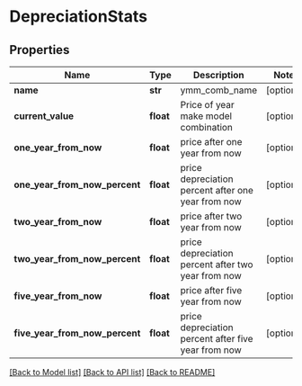 # DepreciationStats

## Properties
Name | Type | Description | Notes
------------ | ------------- | ------------- | -------------
**name** | **str** | ymm_comb_name | [optional] 
**current_value** | **float** | Price of year make model combination | [optional] 
**one_year_from_now** | **float** | price after one year from now | [optional] 
**one_year_from_now_percent** | **float** | price depreciation percent after one year from now | [optional] 
**two_year_from_now** | **float** | price after two year from now | [optional] 
**two_year_from_now_percent** | **float** | price depreciation percent after two year from now | [optional] 
**five_year_from_now** | **float** | price after five year from now | [optional] 
**five_year_from_now_percent** | **float** | price depreciation percent after five year from now | [optional] 

[[Back to Model list]](../README.md#documentation-for-models) [[Back to API list]](../README.md#documentation-for-api-endpoints) [[Back to README]](../README.md)



